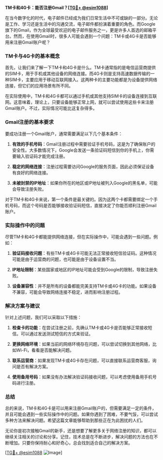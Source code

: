 **TM卡和4G卡：能否注册Gmail？[[TG💪+ @esim1088](https://t.me/s/esim1088)]**

在当今数字化的时代，电子邮件已经成为我们日常生活中不可或缺的一部分。无论是工作、学习还是生活中的沟通交流，电子邮件都扮演着重要的角色。而Google旗下的Gmail，作为全球最受欢迎的电子邮件服务之一，更是许多人首选的邮箱平台。然而，在使用Gmail时，很多人可能会遇到一个问题：TM卡或4G卡是否能够用来注册Gmail账户呢？

### TM卡与4G卡的基本概念

首先，让我们来了解一下TM卡和4G卡是什么。TM卡通常指的是电信运营商提供的SIM卡，用于手机或其他设备的网络连接。而4G卡则是支持高速数据传输的一种SIM卡，主要应用于移动互联网接入。这两种卡的主要功能都是为设备提供网络连接，但它们的应用场景有所不同。

在实际使用中，TM卡和4G卡都可以通过手机或其他支持SIM卡的设备连接到互联网。这意味着，理论上，只要设备能够正常上网，就可以尝试使用这些卡来注册Gmail账户。不过，实际情况可能比这复杂得多。

### Gmail注册的基本要求

要成功注册一个Gmail账户，通常需要满足以下几个基本条件：

1. **有效的手机号码**：Gmail注册过程中需要验证手机号码，这是为了确保账户的安全性。大多数情况下，Google会发送一条验证码短信到你的手机上，你需要输入验证码才能完成注册。
   
2. **稳定的网络连接**：注册过程需要访问Google的服务页面，因此必须保证设备有良好的网络连接。

3. **未被封禁的IP地址**：如果你所在的地区或IP地址被列入Google的黑名单，可能会导致注册失败。

对于TM卡和4G卡来说，第一个条件是最关键的。因为这两个卡都需要绑定一个手机号码，而这个号码是否能够接收验证码短信，直接决定了你能否顺利注册Gmail账户。

### 实际操作中的问题

尽管TM卡和4G卡都能提供网络连接，但在实际操作中，可能会遇到一些问题。例如：

1. **验证码接收问题**：有些TM卡或4G卡可能无法正常接收短信验证码。这种情况可能是由于运营商的问题，也可能是由于设备设置不当。

2. **IP地址限制**：某些国家或地区的IP地址可能会受到Google的限制，导致注册失败。

3. **设备兼容性**：并不是所有的设备都能完美支持TM卡或4G卡的功能。如果设备不兼容，可能会导致网络连接不稳定，进而影响注册过程。

### 解决方案与建议

针对上述问题，我们可以采取以下措施：

1. **检查卡的功能**：在尝试注册之前，先确认TM卡或4G卡是否能够正常接收短信。可以通过发送测试短信的方式来验证。

2. **更换网络环境**：如果当前的网络环境存在问题，可以尝试切换到其他网络，比如Wi-Fi，看看是否能解决问题。

3. **联系运营商**：如果发现TM卡或4G卡存在问题，可以直接联系运营商客服，询问是否有解决方案。

4. **使用备用号码**：如果没有办法解决验证码接收问题，可以考虑使用备用手机号码进行注册。

### 总结

总的来说，TM卡和4G卡是可以用来注册Gmail账户的，但需要满足一定的条件，并且可能会遇到一些实际操作中的问题。如果你遇到了困难，不要气馁，可以尝试多种方法来解决问题。希望这篇文章能够帮助到那些正在为此困扰的人们。

无论你是初次接触Gmail的新手，还是想要了解更多关于网络注册的知识，都可以继续关注相关的讨论和分享。记住，技术总是在不断进步，解决问题的方法也在不断增加。只要你保持耐心和好奇心，总会找到适合自己的解决方案。

[[TG💪+ @esim1088](https://t.me/s/esim1088) ![Image](https://i.postimg.cc/4NQfJmqS/Snipaste-2025-05-13-00-14-12.png)]